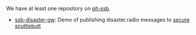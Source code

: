 
We have at least one repository on [git-ssb](https://git.scuttlebot.io/%25n92DiQh7ietE%2BR%2BX%2FI403LQoyf2DtR3WQfCkDKlheQU%3D.sha256).

* [ssb-disaster-gw](ssb://%SyAU1pa6g6yYcELjTrBG4JY41vjuP6HSvAo+msrP0Sg=.sha256): Demo of publishing disaster.radio messages to [secure scuttlebutt](https://www.scuttlebutt.nz/)

